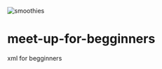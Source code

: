 ![smoothies](https://user-images.githubusercontent.com/35918656/233797330-cfcaabd8-d86d-4edd-a1bf-815555f61e66.jpg)
# meet-up-for-begginners
xml for begginners
